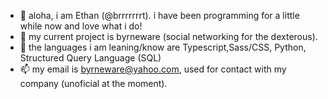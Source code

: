 - 👋 aloha, i am Ethan (@brrrrrrrt). i have been programming for a little while now and love what i do!
- 👀 my current project is byrneware (social networking for the dexterous).
- 🌱 the languages i am leaning/know are Typescript,Sass/CSS, Python, Structured Query Language (SQL)
- 📫 my email is byrneware@yahoo.com, used for contact with my company (unoficial at the moment).
